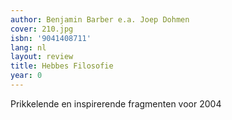 ```yaml
---
author: Benjamin Barber e.a. Joep Dohmen
cover: 210.jpg
isbn: '9041408711'
lang: nl
layout: review
title: Hebbes Filosofie
year: 0
---
```

Prikkelende en inspirerende fragmenten voor 2004
